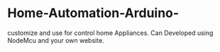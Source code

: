 # Home-Automation-Arduino-
customize and use for control home Appliances. Can Developed using NodeMcu and your own website. 
